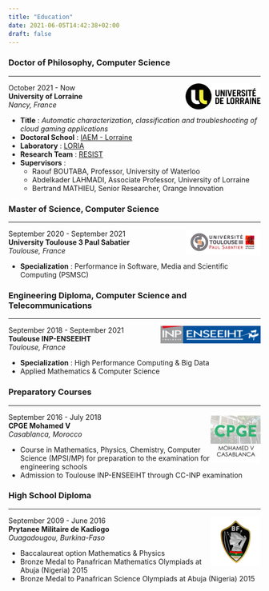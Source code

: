 ```yaml
---
title: "Education"
date: 2021-06-05T14:42:38+02:00
draft: false
---
```



<!--![image_ut3 alt >](/images/ut3.jpg)-->

### **Doctor of Philosophy, Computer Science**
---
<img style="float: right;" src="/images/ul.png"  width="150">

October 2021 - Now  
**University of Lorraine**  
*Nancy, France*

- **Title** : *Automatic characterization, classification and troubleshooting of cloud gaming applications*
- **Doctoral School** : [IAEM - Lorraine](http://doctorat.univ-lorraine.fr/fr/les-ecoles-doctorales/iaem/presentation)
- **Laboratory** : [LORIA](https://www.loria.fr/fr/)
- **Research Team** : [RESIST](https://team.inria.fr/resist/)
- **Supervisors** :
  - Raouf BOUTABA, Professor, University of Waterloo
  - Abdelkader LAHMADI, Associate Professor, University of Lorraine
  - Bertrand MATHIEU, Senior Researcher, Orange Innovation


### **Master of Science, Computer Science**  
---
<img style="float: right;" src="/images/ut3.jpg"  width="150">

September 2020 - September 2021  
**University Toulouse 3 Paul Sabatier**  
*Toulouse, France*  

- **Specialization** : Performance in Software, Media and Scientific Computing (PSMSC)

<!--![image_n7 alt >](/images/enseeiht.png)-->

### **Engineering Diploma, Computer Science and Telecommunications**  
---

<img style="float: right;" src="/images/enseeiht.png"  width="200">

September 2018 - September 2021  
**Toulouse INP-ENSEEIHT**  
    *Toulouse, France*  

- **Specialization** : High Performance Computing & Big Data  
- Applied Mathematics & Computer Science

<!--![image alt >](/images/jpg)-->

### **Preparatory Courses**  
---

<img style="float: right;" src="/images/cpge.jpeg"  width="100">

September 2016 - July 2018  
**CPGE Mohamed V**  
    *Casablanca, Morocco*  

- Course in Mathematics, Physics, Chemistry, Computer Science (MPSI/MP) 
for preparation to the examination for engineering schools
- Admission to Toulouse INP-ENSEEIHT through CC-INP examination

<!--![image_pmk alt >](/images/pmk.jpeg)-->

### **High School Diploma**  
---

<img style="float: right;" src="/images/pmk.jpeg"  width="100">

September 2009 - June 2016  
**Prytanee Militaire de Kadiogo**  
   *Ouagadougou, Burkina-Faso*  

- Baccalaureat option Mathematics & Physics
- Bronze Medal to Panafrican Mathematics Olympiads at Abuja (Nigeria) 2015
- Bronze Medal to Panafrican Science Olympiads at Abuja (Nigeria) 2015
